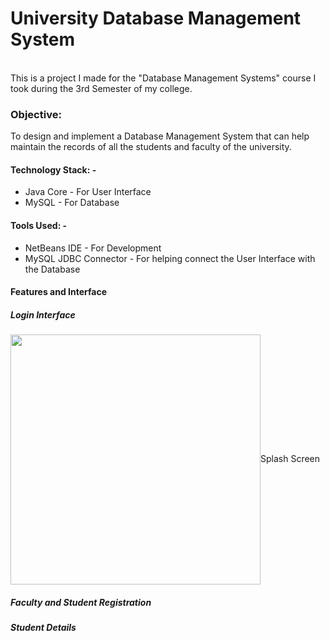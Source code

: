 <h1 align="left">University Database Management System</h1>
<br>
This is a project I made for the "Database Management Systems" course I took during the 3rd Semester of my college. 
<br>
<h3 align="left"> Objective:</h3> To design and implement a Database Management System that can help maintain the records of all the students and faculty of the university.
<br>
<h4 align="left">Technology Stack: -</h4>
<ul>
<li>Java Core - For User Interface</li>
<li>MySQL - For Database</li>
</ul>
<h4 align="left">Tools Used: -</h4>
<ul>
<li>NetBeans IDE - For Development</li>
<li>MySQL JDBC Connector - For helping connect the User Interface with the Database</li>
</ul>
<h4 align="left">Features and Interface</h4>
<h5 align="left">Login Interface</h5>
<img align="center" width="400" src
<h5 align="left">Splash Screen</h5>
<h5 align="left">Faculty and Student Registration</h5>
<h5 align="left">Student Details</h5>
